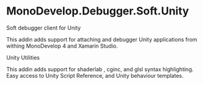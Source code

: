 MonoDevelop.Debugger.Soft.Unity
===============================

Soft debugger client for Unity

This addin adds support for attaching and debugger Unity applications from withing MonoDevelop 4 and Xamarin Studio.


Unity Utilities

This addin adds support for shaderlab , cginc, and glsl syntax highlighting. Easy access to Unity Script Reference,
and Unity behaviour templates.
